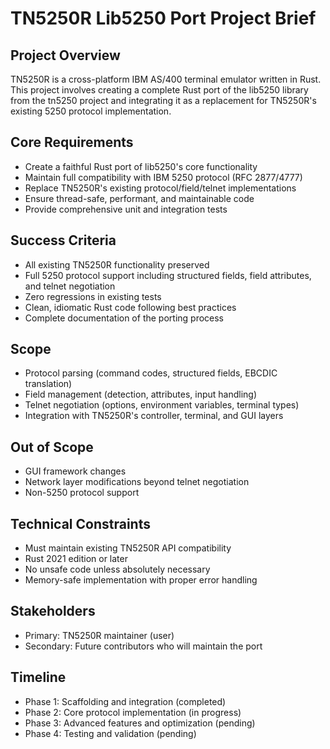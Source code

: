 # TN5250R Lib5250 Port Project Brief

## Project Overview
TN5250R is a cross-platform IBM AS/400 terminal emulator written in Rust. This project involves creating a complete Rust port of the lib5250 library from the tn5250 project and integrating it as a replacement for TN5250R's existing 5250 protocol implementation.

## Core Requirements
- Create a faithful Rust port of lib5250's core functionality
- Maintain full compatibility with IBM 5250 protocol (RFC 2877/4777)
- Replace TN5250R's existing protocol/field/telnet implementations
- Ensure thread-safe, performant, and maintainable code
- Provide comprehensive unit and integration tests

## Success Criteria
- All existing TN5250R functionality preserved
- Full 5250 protocol support including structured fields, field attributes, and telnet negotiation
- Zero regressions in existing tests
- Clean, idiomatic Rust code following best practices
- Complete documentation of the porting process

## Scope
- Protocol parsing (command codes, structured fields, EBCDIC translation)
- Field management (detection, attributes, input handling)
- Telnet negotiation (options, environment variables, terminal types)
- Integration with TN5250R's controller, terminal, and GUI layers

## Out of Scope
- GUI framework changes
- Network layer modifications beyond telnet negotiation
- Non-5250 protocol support

## Technical Constraints
- Must maintain existing TN5250R API compatibility
- Rust 2021 edition or later
- No unsafe code unless absolutely necessary
- Memory-safe implementation with proper error handling

## Stakeholders
- Primary: TN5250R maintainer (user)
- Secondary: Future contributors who will maintain the port

## Timeline
- Phase 1: Scaffolding and integration (completed)
- Phase 2: Core protocol implementation (in progress)
- Phase 3: Advanced features and optimization (pending)
- Phase 4: Testing and validation (pending)